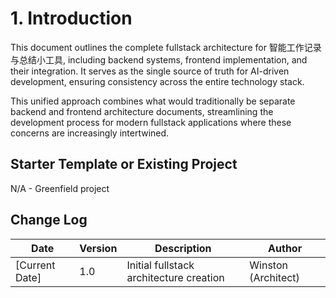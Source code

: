 # 1. Introduction

This document outlines the complete fullstack architecture for 智能工作记录与总结小工具, including backend systems, frontend implementation, and their integration. It serves as the single source of truth for AI-driven development, ensuring consistency across the entire technology stack.

This unified approach combines what would traditionally be separate backend and frontend architecture documents, streamlining the development process for modern fullstack applications where these concerns are increasingly intertwined.

## Starter Template or Existing Project

N/A - Greenfield project

## Change Log

| Date           | Version | Description                             | Author              |
| -------------- | ------- | --------------------------------------- | ------------------- |
| [Current Date] | 1.0     | Initial fullstack architecture creation | Winston (Architect) |
